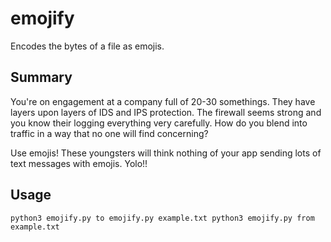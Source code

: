 # emojify
Encodes the bytes of a file as emojis.

## Summary ##

You're on engagement at a company full of 20-30 somethings. They have layers upon layers of IDS and IPS protection. The firewall seems strong and you know their logging everything very carefully. How do you blend into traffic in a way that no one will find concerning? 

Use emojis! These youngsters will think nothing of your app sending lots of text messages with emojis. Yolo!!

## Usage ##

`python3 emojify.py to emojify.py example.txt
python3 emojify.py from example.txt`
